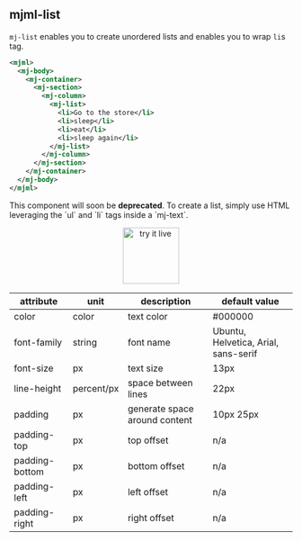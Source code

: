## mjml-list

`mj-list` enables you to create unordered lists and enables you to wrap `li`s tag.

```xml
<mjml>
  <mj-body>
    <mj-container>
      <mj-section>
        <mj-column>
          <mj-list>
            <li>Go to the store</li>
            <li>sleep</li>
            <li>eat</li>
            <li>sleep again</li>
          </mj-list>
        </mj-column>
      </mj-section>
    </mj-container>
  </mj-body>
</mjml>
```

<aside class="warning">
  This component will soon be <b>deprecated</b>. To create a list, simply use HTML leveraging the `ul` and `li` tags inside a `mj-text`.
</aside>

<p align="center">
  <a target="_blank" href="/try-it-live/components/list">
    <img width="100px" src="https://mjml.io/assets/img/svg/TRYITLIVE.svg" alt="try it live" />
  </a>
</p>

attribute        | unit        | description                    | default value
-----------------|-------------|--------------------------------|-------------------------------------------
color            | color       | text color                     | #000000
font-family      | string      | font name                      | Ubuntu, Helvetica, Arial, sans-serif
font-size        | px          | text size                      | 13px
line-height      | percent/px  | space between lines            | 22px
padding          | px          | generate space around content  | 10px 25px
padding-top      | px          | top offset                     | n/a
padding-bottom   | px          | bottom offset                  | n/a
padding-left     | px          | left offset                    | n/a
padding-right    | px          | right offset                   | n/a

